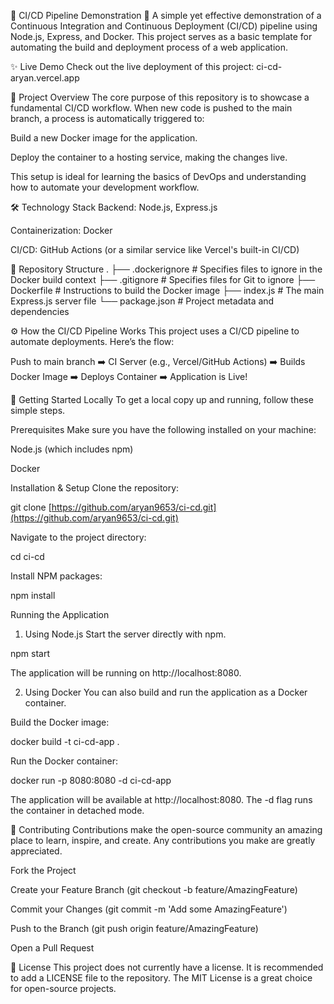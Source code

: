 🚀 CI/CD Pipeline Demonstration 🚀
A simple yet effective demonstration of a Continuous Integration and Continuous Deployment (CI/CD) pipeline using Node.js, Express, and Docker. This project serves as a basic template for automating the build and deployment process of a web application.

✨ Live Demo
Check out the live deployment of this project:
ci-cd-aryan.vercel.app

🎯 Project Overview
The core purpose of this repository is to showcase a fundamental CI/CD workflow. When new code is pushed to the main branch, a process is automatically triggered to:

Build a new Docker image for the application.

Deploy the container to a hosting service, making the changes live.

This setup is ideal for learning the basics of DevOps and understanding how to automate your development workflow.

🛠️ Technology Stack
Backend: Node.js, Express.js

Containerization: Docker

CI/CD: GitHub Actions (or a similar service like Vercel's built-in CI/CD)

📂 Repository Structure
.
├── .dockerignore      # Specifies files to ignore in the Docker build context
├── .gitignore         # Specifies files for Git to ignore
├── Dockerfile         # Instructions to build the Docker image
├── index.js           # The main Express.js server file
└── package.json       # Project metadata and dependencies

⚙️ How the CI/CD Pipeline Works
This project uses a CI/CD pipeline to automate deployments. Here’s the flow:

Push to main branch ➡️ CI Server (e.g., Vercel/GitHub Actions) ➡️ Builds Docker Image ➡️ Deploys Container ➡️ Application is Live!

🚀 Getting Started Locally
To get a local copy up and running, follow these simple steps.

Prerequisites
Make sure you have the following installed on your machine:

Node.js (which includes npm)

Docker

Installation & Setup
Clone the repository:

git clone [https://github.com/aryan9653/ci-cd.git](https://github.com/aryan9653/ci-cd.git)

Navigate to the project directory:

cd ci-cd

Install NPM packages:

npm install

Running the Application
1. Using Node.js
Start the server directly with npm.

npm start

The application will be running on http://localhost:8080.

2. Using Docker
You can also build and run the application as a Docker container.

Build the Docker image:

docker build -t ci-cd-app .

Run the Docker container:

docker run -p 8080:8080 -d ci-cd-app

The application will be available at http://localhost:8080. The -d flag runs the container in detached mode.

🤝 Contributing
Contributions make the open-source community an amazing place to learn, inspire, and create. Any contributions you make are greatly appreciated.

Fork the Project

Create your Feature Branch (git checkout -b feature/AmazingFeature)

Commit your Changes (git commit -m 'Add some AmazingFeature')

Push to the Branch (git push origin feature/AmazingFeature)

Open a Pull Request

📜 License
This project does not currently have a license. It is recommended to add a LICENSE file to the repository. The MIT License is a great choice for open-source projects.
